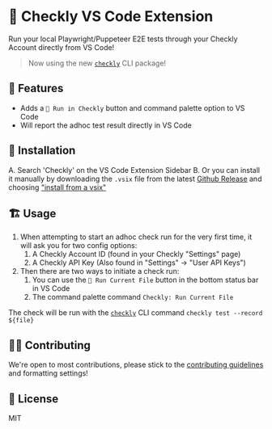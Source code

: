 # 🦝 Checkly VS Code Extension

Run your local Playwright/Puppeteer E2E tests through your Checkly Account directly from VS Code!

> Now using the new [`checkly`](https://github.com/checkly/checkly-cli) CLI package!

## 📱 Features

- Adds a `🦝 Run in Checkly` button and command palette option to VS Code
- Will report the adhoc test result directly in VS Code

## 📌 Installation

A. Search 'Checkly' on the VS Code Extension Sidebar
B. Or you can install it manually by downloading the `.vsix` file from the latest [Github Release](https://github.com/ndom91/checkly-vscode/releases) and choosing ["install from a vsix"](https://code.visualstudio.com/docs/editor/extension-marketplace#_install-from-a-vsix)

## 🏗️ Usage

1. When attempting to start an adhoc check run for the very first time, it will ask you for two config options:
   1. A Checkly Account ID (found in your Checkly "Settings" page)
   2. A Checkly API Key (Also found in "Settings" -> "User API Keys")
2. Then there are two ways to initiate a check run:
   1. You can use the `🦝 Run Current File` button in the bottom status bar in VS Code
   2. The command palette command `Checkly: Run Current File`

The check will be run with the [`checkly`](https://npm.im/checkly) CLI command `checkly test --record ${file}`

## 🏋️‍♀️ Contributing

We're open to most contributions, please stick to the [contributing guidelines]() and formatting settings!

## 📝 License

MIT
